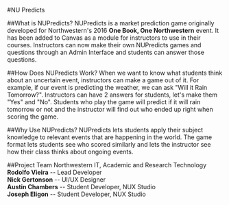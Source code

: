 #NU Predicts

##What is NUPredicts?
NUPredicts is a market prediction game originally developed for Northwestern's 2016 **One Book, One Northwestern** event. It has been added to Canvas as a module for instructors to use in their courses. Instructors can now make their own NUPredicts games and questions through an Admin Interface and students can answer those questions.

##How Does NUPredicts Work?
When we want to know what students think about an uncertain event, instructors can make a game out of it. For example, if our event is predicting the weather, we can ask "Will it Rain Tomorrow?". Instructors can have 2 answers for students, let's make them "Yes" and "No". Students who play the game will predict if it will rain tomorrow or not and the instructor will find out who ended up right when scoring the game.

##Why Use NUPredicts?
NUPredicts lets students apply their subject knowledge to relevant events that are happening in the world. The game format lets students see who scored similarly and lets the instructor see how their class thinks about ongoing events.

##Project Team
Northwestern IT, Academic and Research Technology  
**Rodolfo Vieira** -- Lead Developer  
**Nick Gertonson** -- UI/UX Designer  
**Austin Chambers** -- Student Developer, NUX Studio  
**Joseph Eligon** -- Student Developer, NUX Studio  
